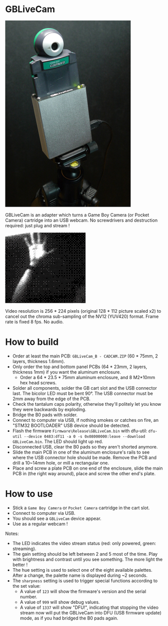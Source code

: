 # GBLiveCam

![GBLiveCam in use](photo.jpg)

GBLiveCam is an adapter which turns a Game Boy Camera (or Pocket Camera) cartridge into an USB webcam.
No screwdrivers and destruction required: just plug and stream !

![GIF video example](video.gif)

Video resolution is 256 * 224 pixels (original 128 * 112 picture scaled x2) to cancel out the chroma sub-sampling of the NV12 (YUV420) format. Frame rate is fixed 8 fps. No audio.

# How to build

* Order at least the main PCB: `GBLiveCam_B - CADCAM.ZIP` (60 * 75mm, 2 layers, thickness 1.6mm).
* Only order the top and bottom panel PCBs (64 * 23mm, 2 layers, thickness 1mm) if you want the aluminum enclosure.
  * Order a 64 * 23.5 * 75mm aluminum enclosure, and 8 M2*10mm hex head screws.
* Solder all components, solder the GB cart slot and the USB connector last. The bicolor LED must be bent 90°. The USB connector must be 2mm away from the edge of the PCB.
* Check the tantalum caps polarity, otherwise they'll politely let you know they were backwards by exploding.
* Bridge the B0 pads with solder.
* Connect to computer via USB, if nothing smokes or catches on fire, an "STM32 BOOTLOADER" USB device should be detected.
* Flash the firmware `Firmware\Release\GBLiveCam.bin` with dfu-util: `dfu-util --device 0483:df11 -a 0 -s 0x08000000:leave --download GBLiveCam.bin`. The LED should light up red.
* Disconnected USB, clear the B0 pads so they aren't shorted anymore.
* Slide the main PCB in one of the aluminum enclosure's rails to see where the USB connector hole should be made. Remove the PCB and drill a 10~14mm hole, or mill a rectangular one.
* Place and screw a plate PCB on one end of the enclosure, slide the main PCB in (the right way around), place and screw the other end's plate.

# How to use

* Stick a `Game Boy Camera` or `Pocket Camera` cartridge in the cart slot.
* Connect to computer via USB.
* You should see a `GBLiveCam` device appear.
* Use as a regular webcam !

Notes:
* The LED indicates the video stream status (red: only powered, green: streaming).
* The gain setting should be left between 2 and 5 most of the time. Play with brightness and contrast until you see something. The more light the better !
* The hue setting is used to select one of the eight available palettes. After a change, the palette name is displayed during ~2 seconds.
* The `sharpness` setting is used to trigger special functions according to the set value:
  * A value of `123` will show the firmware's version and the serial number.
  * A value of `999` will show debug values.
  * A value of `1337` will show "DFU!", indicating that stopping the video stream now will put the GBLiveCam into DFU (USB firmware update) mode, as if you had bridged the B0 pads again.
